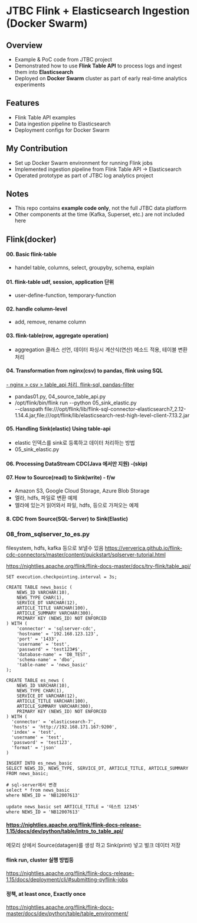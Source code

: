 # JTBC Flink + Elasticsearch Ingestion (Docker Swarm)

## Overview
- Example & PoC code from JTBC project
- Demonstrated how to use **Flink Table API** to process logs and ingest them into **Elasticsearch**
- Deployed on **Docker Swarm** cluster as part of early real-time analytics experiments

## Features
- Flink Table API examples
- Data ingestion pipeline to Elasticsearch
- Deployment configs for Docker Swarm

## My Contribution
- Set up Docker Swarm environment for running Flink jobs
- Implemented ingestion pipeline from Flink Table API → Elasticsearch
- Operated prototype as part of JTBC log analytics project

## Notes
- This repo contains **example code only**, not the full JTBC data platform
- Other components at the time (Kafka, Superset, etc.) are not included here

## Flink(docker)

#### 00. Basic flink-table
- handel table, columns, select, groupyby, schema, explain 

#### 01. flink-table udf, session, application 단위
- user-define-function, temporary-function

#### 02. handle column-level
- add, remove, rename column 

#### 03. flink-table(row, aggregate operation)
- aggregation 클래스 선언, 데이터 파싱시 계산식(연산) 메소드 적용, 테이블 변환 처리

#### 04. Transformation from nginx(csv) to pandas, flink using SQL
<u> - nginx > csv > table_api 처리, flink-sql, pandas-filter </u>
- pandas01.py, 04_source_table_api.py
- /opt/flink/bin/flink run --python 05_sink_elastic.py \
--classpath file:///opt/flink/lib/flink-sql-connector-elasticsearch7_2.12-1.14.4.jar,file:///opt/flink/lib/elasticsearch-rest-high-level-client-7.13.2.jar

#### 05. Handling Sink(elastic) Using table-api
- elastic 인덱스를 sink로 등록하고 데이터 처리하는 방법
- 05_sink_elastic.py

#### 06. Processing DataStream CDC(Java 에서만 지원) -(skip)

#### 07. How to Source(read) to Sink(write) - f/w
- Amazon S3, Google Cloud Storage, Azure Blob Storage
- 엘라, hdfs, 파일로 변환 예제 
- 엘라에 있는거 읽어와서 파일, hdfs, 등으로 가져오는 예제

#### 8. CDC from Source(SQL-Server) to Sink(Elastic)
### 08_from_sqlserver_to_es.py
filesystem, hdfs, kafka 등으로 보낼수 있음
https://ververica.github.io/flink-cdc-connectors/master/content/quickstart/sqlserver-tutorial.html

https://nightlies.apache.org/flink/flink-docs-master/docs/try-flink/table_api/
```
SET execution.checkpointing.interval = 3s;

CREATE TABLE news_basic (
	NEWS_ID VARCHAR(10),
	NEWS_TYPE CHAR(1),
	SERVICE_DT VARCHAR(12),
	ARTICLE_TITLE VARCHAR(100),
	ARTICLE_SUMMARY VARCHAR(300),
	PRIMARY KEY (NEWS_ID) NOT ENFORCED
) WITH (
    'connector' = 'sqlserver-cdc',
    'hostname' = '192.168.123.123',
    'port' = '1433',
    'username' = 'test',
    'password' = 'test123#$',
    'database-name' = 'DB_TEST',
    'schema-name' = 'dbo',
    'table-name' = 'news_basic'
);

CREATE TABLE es_news (
	NEWS_ID VARCHAR(10),
	NEWS_TYPE CHAR(1),
	SERVICE_DT VARCHAR(12),
	ARTICLE_TITLE VARCHAR(100),
	ARTICLE_SUMMARY VARCHAR(300),
	PRIMARY KEY (NEWS_ID) NOT ENFORCED
) WITH (
  'connector' = 'elasticsearch-7',
  'hosts' = 'http://192.168.171.167:9200',
  'index' = 'test',
  'username' = 'test',
  'password' = 'test123',
  'format' = 'json'
)

INSERT INTO es_news_basic
SELECT NEWS_ID, NEWS_TYPE, SERVICE_DT, ARTICLE_TITLE, ARTICLE_SUMMARY FROM news_basic;

# sql-server에서 변경
select * from news_basic
where NEWS_ID = 'NB12007613'

update news_basic set ARTICLE_TITLE = '테스트 12345'
where NEWS_ID = 'NB12007613'
```

#### https://nightlies.apache.org/flink/flink-docs-release-1.15/docs/dev/python/table/intro_to_table_api/
메모리 상에서 Source(datagen)를 생성 하고 Sink(print) 넣고 벌크 데이터 저장

#### flink run, cluster 실행 방법등
https://nightlies.apache.org/flink/flink-docs-release-1.15/docs/deployment/cli/#submitting-pyflink-jobs

#### 정책, at least once, Exactly once
https://nightlies.apache.org/flink/flink-docs-master/docs/dev/python/table/table_environment/
